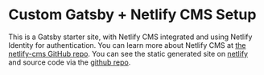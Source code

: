 # Custom Gatsby + Netlify CMS Setup

This is a Gatsby starter site, with Netlify CMS integrated and using Netlify Identity for
authentication. You can learn more about Netlify CMS at [the netlify-cms GitHub
repo](https://github.com/netlify/netlify-cms). You can see the static generated site on [netlify](https://kcccm.netlify.com) and source code via the [github repo](https://github.com/kccnma/cms-gatsby). 
